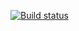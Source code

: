 [![Build status](https://ci.appveyor.com/api/projects/status/bhbty7152ked5abu?svg=true)](https://ci.appveyor.com/project/yuriytuk/ajs-5)